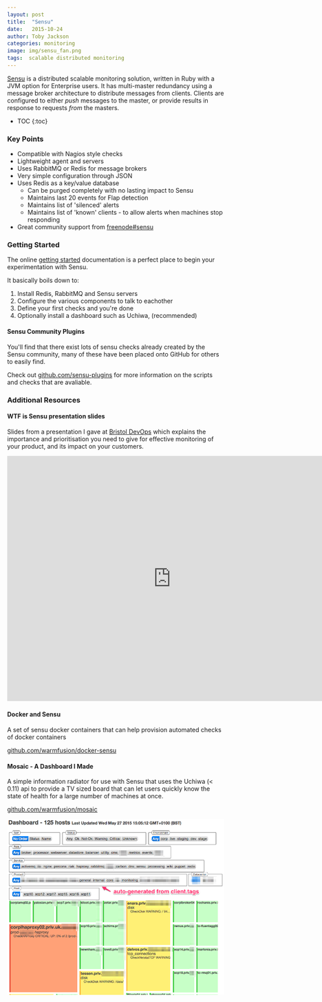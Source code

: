 ```yaml
---
layout: post
title:  "Sensu"
date:   2015-10-24
author: Toby Jackson
categories: monitoring
image: img/sensu_fan.png
tags:  scalable distributed monitoring  
---
```


[Sensu](http://sensuapp.org/) is a distributed scalable monitoring solution, written in Ruby with a JVM option for Enterprise users. It has multi-master redundancy using a message broker architecture to distribute messages from clients.
Clients are configured to either _push_ messages to the master, or provide results in response to requests _from_
the masters.


* TOC
{:toc}

### Key Points

* Compatible with Nagios style checks
* Lightweight agent and servers
* Uses RabbitMQ or Redis for message brokers
* Very simple configuration through JSON
* Uses Redis as a key/value database
    * Can be purged completely with no lasting impact to Sensu
    * Maintains last 20 events for Flap detection
    * Maintains list of 'silenced' alerts
    * Maintains list of 'known' clients - to allow alerts when machines stop responding
* Great community support from [freenode#sensu](https://botbot.me/freenode/sensu/)


### Getting Started

The online [getting started](https://sensuapp.org/docs/latest/installation-overview) documentation is a perfect
place to begin your experimentation with Sensu.

It basically boils down to:

1. Install Redis, RabbitMQ and Sensu servers
2. Configure the various components to talk to eachother
3. Define your first checks and you're done
4. Optionally install a dashboard such as Uchiwa, (recommended)


#### Sensu Community Plugins

You'll find that there exist lots of sensu checks already created by the Sensu community, many of these have been
placed onto GitHub for others to easily find.

Check out [github.com/sensu-plugins](https://github.com/sensu-plugins) for more information on the scripts and
checks that are avaliable.


### Additional Resources


#### WTF is Sensu presentation slides

Slides from a presentation I gave at [Bristol DevOps](http://www.meetup.com/Bristol-DevOps/events/225340610/) which
explains the importance and prioritisation you need to give for effective monitoring of your product, and its impact
on your customers.

<iframe src="http://www.slideshare.net/warmfusion/slideshelf" width="760px" height="570px" frameborder="0" marginwidth="0" marginheight="0" scrolling="no" style="border:none;" allowfullscreen webkitallowfullscreen mozallowfullscreen></iframe>

#### Docker and Sensu

A set of sensu docker containers that can help provision automated checks of docker containers

[github.com/warmfusion/docker-sensu](https://github.com/warmfusion/docker-sensu)


#### Mosaic - A Dashboard I Made

A simple information radiator for use with Sensu that uses the Uchiwa (< 0.11) api to provide a TV sized board that
can let users quickly know the state of health for a large number of machines at once.

[github.com/warmfusion/mosaic](https://github.com/warmfusion/mosaic)

![Mosaic Screenshot](https://github.com/warmfusion/mosaic/raw/gh-pages/doc/example.png)